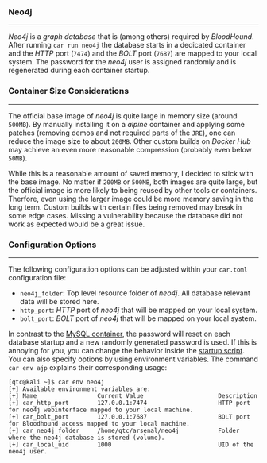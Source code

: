 ### Neo4j

----

*Neo4j* is a *graph database* that is (among others) required by *BloodHound*. After running
``car run neo4j`` the database starts in a dedicated container and the *HTTP* port (``7474``)
and the *BOLT* port (``7687``) are mapped to your local system. The password for the *neo4j*
user is assigned randomly and is regenerated during each container startup.


### Container Size Considerations

----

The official base image of *neo4j* is quite large in memory size (around ``500MB``). By manually
installing it on a *alpine* container and applying some patches (removing demos and not required
parts of the ``JRE``), one can reduce the image size to about ``200MB``. Other custom builds
on *Docker Hub* may achieve an even more reasonable compression (probably even below ``50MB``).

While this is a reasonable amount of saved memory, I decided to stick with the base image. No matter
if ``200MB`` or ``500MB``, both images are quite large, but the official image is more likely to
being reused by other tools or containers. Therfore, even using the larger image could be more
memory saving in the long term. Custom builds with certain files being removed may break in some
edge cases. Missing a vulnerability because the database did not work as expected would be a great
issue.


### Configuration Options

----

The following configuration options can be adjusted within your ``car.toml`` configuration file:

* ``neo4j_folder``: Top level resource folder of *neo4j*. All database relevant data will be stored here.
* ``http_port``: *HTTP* port of *neo4j* that will be mapped on your local system.
* ``bolt_port``: *BOLT* port of *neo4j* that will be mapped on your local system.

In contrast to the [MySQL container](../mysql), the password will reset on each database startup and a new randomly
generated password is used. If this is annoying for you, you can change the behavior inside the [startup script](./scripts/start.sh).
You can also specify options by using environment variables. The command ``car env ajp`` explains their corresponding usage:

```console
[qtc@kali ~]$ car env neo4j
[+] Available environment variables are:
[+] Name                 Current Value                     Description
[+] car_http_port        127.0.0.1:7474                    HTTP port for neo4j webinterface mapped to your local machine.
[+] car_bolt_port        127.0.0.1:7687                    BOLT port for Bloodhound access mapped to your local machine.
[+] car_neo4j_folder     /home/qtc/arsenal/neo4j           Folder where the neo4j database is stored (volume).
[+] car_local_uid        1000                              UID of the neo4j user.
```
